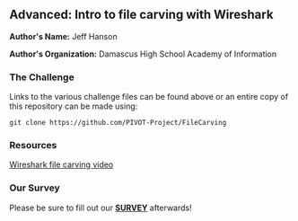 ## Advanced: Intro to file carving with Wireshark

**Author's Name:** Jeff Hanson

**Author's Organization:** Damascus High School Academy of Information

### The Challenge

Links to the various challenge files can be found above or an entire copy of this repository can be made using:

```git clone https://github.com/PIVOT-Project/FileCarving```

### Resources

[Wireshark file carving video](File_Carving_using_Wireshark.mp4)

### Our Survey

Please be sure to fill out our [**SURVEY**](https://www.surveymonkey.com/r/8WFCZYJ) afterwards!
